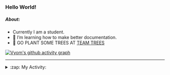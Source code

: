 ### Hello World!

##### About:
- Currently I am a student.
- 🌱 I’m learning how to make better documentation.
- 🌱 GO PLANT SOME TREES AT [TEAM TREES](https://teamtrees.org/)

[![Vyom's github activity graph](https://activity-graph.herokuapp.com/graph?username=Vyvy-vi)](https://github.com/ashutosh00710/github-readme-activity-graph)

---
<details>
  <summary>:zap: My Activity:</summary>
  
<!--START_SECTION:waka-->
![Code Time](http://img.shields.io/badge/Code%20Time-960%20hrs%2044%20mins-blue)

**I'm a Night 🦉** 

```text
🌞 Morning    96 commits     ███░░░░░░░░░░░░░░░░░░░░░░   13.69% 
🌆 Daytime    170 commits    ██████░░░░░░░░░░░░░░░░░░░   24.25% 
🌃 Evening    229 commits    ████████░░░░░░░░░░░░░░░░░   32.67% 
🌙 Night      206 commits    ███████░░░░░░░░░░░░░░░░░░   29.39%

```
📅 **I'm Most Productive on Sunday** 

```text
Monday       100 commits    ███░░░░░░░░░░░░░░░░░░░░░░   14.27% 
Tuesday      115 commits    ████░░░░░░░░░░░░░░░░░░░░░   16.41% 
Wednesday    85 commits     ███░░░░░░░░░░░░░░░░░░░░░░   12.13% 
Thursday     103 commits    ███░░░░░░░░░░░░░░░░░░░░░░   14.69% 
Friday       105 commits    ███░░░░░░░░░░░░░░░░░░░░░░   14.98% 
Saturday     76 commits     ██░░░░░░░░░░░░░░░░░░░░░░░   10.84% 
Sunday       117 commits    ████░░░░░░░░░░░░░░░░░░░░░   16.69%

```


📊 **This Week I Spent My Time On** 

```text
🔥 Editors: 
VS Code                  11 hrs 14 mins      █████████████████████████   100.0%

🐱‍💻 Projects: 
CSF                      6 hrs 28 mins       ██████████████░░░░░░░░░░░   57.59% 
attendance-management-sys4 hrs 34 mins       ██████████░░░░░░░░░░░░░░░   40.64% 
praise                   11 mins             ░░░░░░░░░░░░░░░░░░░░░░░░░   1.77%

```


 Last Updated on 15/11/2022 08:04:44 UTC
<!--END_SECTION:waka-->
</details>
